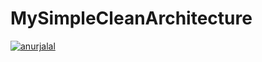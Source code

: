 # MySimpleCleanArchitecture
[![anurjalal](https://circleci.com/gh/anurjalal/MySimpleCleanArchitecture.svg?style=flat&logo=appveyor)](https://circleci.com/gh/anurjalal/MySimpleCleanArchitecture/tree/master)
